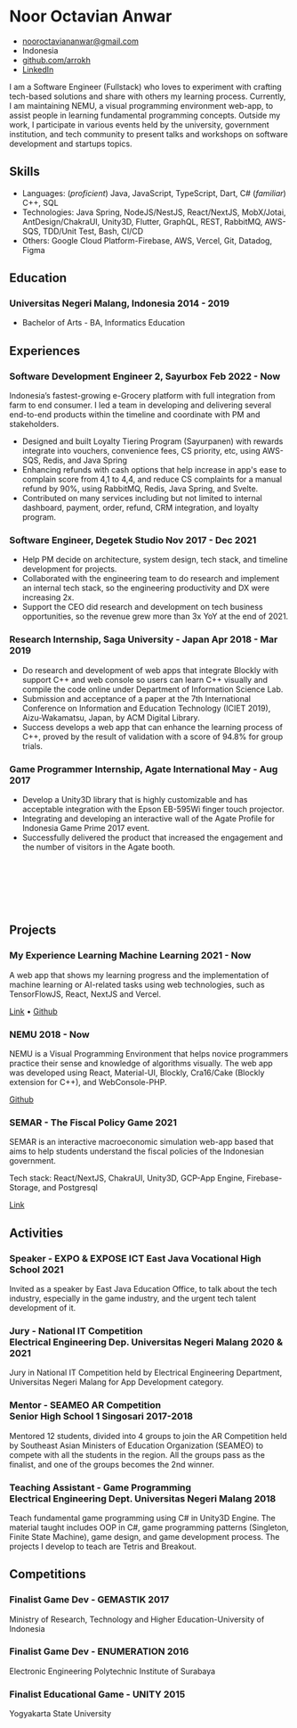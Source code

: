 # Noor Octavian Anwar

- <nooroctaviananwar@gmail.com>
- Indonesia
- [github.com/arrokh](https://github.com/arrokh)
- [LinkedIn](https://www.linkedin.com/in/noor-octavian-anwar-alvin)

I am a Software Engineer (Fullstack) who loves to experiment with crafting tech-based solutions and share with others my learning process. Currently, I am maintaining NEMU, a visual programming environment web-app, to assist people in learning fundamental programming concepts. Outside my work, I participate in various events held by the university, government institution, and tech community to present talks and workshops on software development and startups topics.

## Skills

 - Languages: (*proficient*) Java, JavaScript, TypeScript, Dart, C# (*familiar*) C++, SQL
 - Technologies: Java Spring, NodeJS/NestJS, React/NextJS, MobX/Jotai, AntDesign/ChakraUI, Unity3D, Flutter, GraphQL, REST, RabbitMQ, AWS-SQS, TDD/Unit Test, Bash, CI/CD
 - Others: Google Cloud Platform-Firebase, AWS, Vercel, Git, Datadog, Figma

## Education

### <span>Universitas Negeri Malang, Indonesia</span> <span>2014 - 2019</span>

  - Bachelor of Arts - BA, Informatics Education 

## Experiences

### <span>Software Development Engineer 2, Sayurbox</span> <span>Feb 2022 - Now</span>

Indonesia’s fastest-growing e-Grocery platform with full integration from farm to end consumer. I led a team in developing and delivering several end-to-end products within the timeline and coordinate with PM and stakeholders.

- Designed and built Loyalty Tiering Program (Sayurpanen) with rewards integrate into vouchers, convenience fees, CS priority, etc, using AWS-SQS, Redis, and Java Spring
- Enhancing refunds with cash options that help increase in app's ease to complain score from 4,1 to 4,4, and reduce CS complaints for a manual refund by 90%, using RabbitMQ, Redis, Java Spring, and Svelte.
- Contributed on many services including but not limited to internal dashboard, payment, order, refund, CRM integration, and loyalty program.

### <span>Software Engineer, Degetek Studio</span> <span>Nov 2017 - Dec 2021</span>

- Help PM decide on architecture, system design, tech stack, and timeline development for projects.
- Collaborated with the engineering team to do research and implement an internal tech stack, so the engineering productivity and DX were increasing 2x.
- Support the CEO did research and development on tech business opportunities, so the revenue grew more than 3x YoY at the end of 2021.

### <span>Research Internship, Saga University - Japan</span> <span>Apr 2018 - Mar 2019</span>

- Do research and development of web apps that integrate Blockly with support C++ and web console so users can learn C++ visually and compile the code online under Department of Information Science Lab.
- Submission and acceptance of a paper at the 7th International Conference on Information and Education Technology (ICIET 2019), Aizu-Wakamatsu, Japan, by ACM Digital Library.
- Success develops a web app that can enhance the learning process of C++, proved by the result of validation with a score of 94.8% for group trials. 

### <span>Game Programmer Internship, Agate International</span> <span>May - Aug 2017</span>

- Develop a Unity3D library that is highly customizable and has acceptable integration with the Epson EB-595Wi finger touch projector. 
- Integrating and developing an interactive wall of the Agate Profile for Indonesia Game Prime 2017 event.
- Successfully delivered the product that increased the engagement and the number of visitors in the Agate booth.

<br/>
<br/>
<br/>
<br/>
<br/>

## Projects

### <span>My Experience Learning Machine Learning</span> <span>2021 - Now</span>

A web app that shows my learning progress and the implementation of machine learning or AI-related tasks using web technologies, such as TensorFlowJS, React, NextJS and Vercel.

[Link](https://my-experience-learning-machine-learning.vercel.app) • [Github](https://github.com/arrokh/arrokh-mplml)

### <span>NEMU</span> <span>2018 - Now</span>

NEMU is a Visual Programming Environment that helps novice programmers practice their sense and knowledge of algorithms visually. The web app was developed using React, Material-UI, Blockly, Cra16/Cake (Blockly extension for C++), and WebConsole-PHP.

[Github](https://github.com/arrokh/nemu)

### <span>SEMAR - The Fiscal Policy Game</span> <span>2021</span>

SEMAR is an interactive macroeconomic simulation web-app based that aims to help students understand the fiscal policies of the Indonesian government. 

Tech stack:  React/NextJS, ChakraUI, Unity3D, GCP-App Engine, Firebase-Storage, and Postgresql

[Link](https://semar-game.vercel.app/)

## Activities

### <span>Speaker - EXPO & EXPOSE ICT East Java Vocational High School</span> <span>2021</span>

Invited as a speaker by East Java Education Office, to talk about the tech industry, especially in the game industry, and the urgent tech talent development of it.

### <span>Jury - National IT Competition<br/>Electrical Engineering Dep. Universitas Negeri Malang</span> <span>2020 & 2021</span>

Jury in National IT Competition held by Electrical Engineering Department, Universitas Negeri Malang for App Development category.

### <span>Mentor - SEAMEO AR Competition<br/>Senior High School 1 Singosari</span> <span>2017-2018</span>

Mentored 12 students, divided into 4 groups to join the AR Competition held by Southeast Asian Ministers of Education Organization (SEAMEO) to compete with all the students in the region. All the groups pass as the finalist, and one of the groups becomes the 2nd winner.

### <span>Teaching Assistant - Game Programming<br/>Electrical Engineering Dept. Universitas Negeri Malang</span> <span>2018</span>

Teach fundamental game programming using C# in Unity3D Engine. The material taught includes OOP in C#, game programming patterns (Singleton, Finite State Machine), game design, and game development process. The projects I develop to teach are Tetris and Breakout.

## Competitions

### <span>Finalist Game Dev - GEMASTIK</span> <span>2017</span>

Ministry of Research, Technology and Higher Education-University of Indonesia

### <span>Finalist Game Dev - ENUMERATION</span> <span>2016</span>

Electronic Engineering Polytechnic Institute of Surabaya

### <span>Finalist Educational Game - UNITY</span> <span>2015</span>

Yogyakarta State University